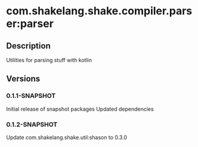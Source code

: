 # com.shakelang.shake.compiler.parser:parser
## Description
Utilities for parsing stuff with kotlin
## Versions
### 0.1.1-SNAPSHOT
Initial release of snapshot packages
Updated dependencies
### 0.1.2-SNAPSHOT
Update com.shakelang.shake.util:shason to 0.3.0